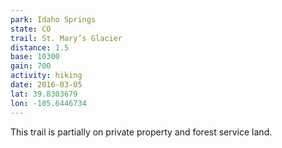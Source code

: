 ```yaml
---
park: Idaho Springs
state: CO
trail: St. Mary’s Glacier
distance: 1.5
base: 10300
gain: 700
activity: hiking
date: 2016-03-05
lat: 39.8303679
lon: -105.6446734
---
```

This trail is partially on private property and forest service land.
